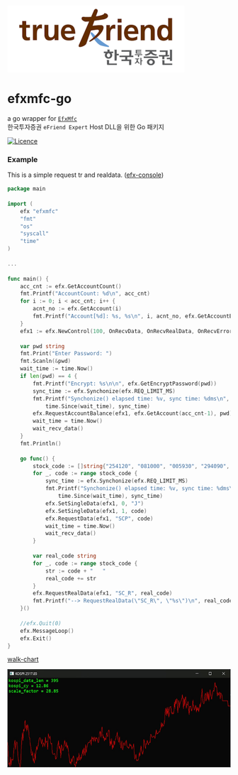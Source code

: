 <img src="true_friend.png">

# efxmfc-go
a go wrapper for [`EfxMfc`](https://github.com/ohkashi/EfxMfc)  
한국투자증권 `eFriend Expert` Host DLL을 위한 Go 패키지

[![Licence](https://img.shields.io/badge/license-MIT-blue.svg?style=flat)](LICENSE)

### Example

This is a simple request tr and realdata. ([efx-console](https://github.com/ohkashi/efxMfc-go/blob/main/examples/efx-console/main.go))

```go
package main

import (
    efx "efxmfc"
    "fmt"
    "os"
    "syscall"
    "time"
)

...

func main() {
    acc_cnt := efx.GetAccountCount()
    fmt.Printf("AccountCount: %d\n", acc_cnt)
    for i := 0; i < acc_cnt; i++ {
        acnt_no := efx.GetAccount(i)
        fmt.Printf("Account[%d]: %s, %s\n", i, acnt_no, efx.GetAccountBrcode(acnt_no))
    }
    efx1 := efx.NewControl(100, OnRecvData, OnRecvRealData, OnRecvError)

    var pwd string
    fmt.Print("Enter Password: ")
    fmt.Scanln(&pwd)
    wait_time := time.Now()
    if len(pwd) == 4 {
        fmt.Printf("Encrypt: %s\n\n", efx.GetEncryptPassword(pwd))
        sync_time := efx.Synchonize(efx.REQ_LIMIT_MS)
        fmt.Printf("Synchonize() elapsed time: %v, sync time: %dms\n",
            time.Since(wait_time), sync_time)
        efx.RequestAccountBalance(efx1, efx.GetAccount(acc_cnt-1), pwd)
        wait_time = time.Now()
        wait_recv_data()
    }
    fmt.Println()

    go func() {
        stock_code := []string{"254120", "081000", "005930", "294090", "149950", "052670", "078940"}
        for _, code := range stock_code {
            sync_time := efx.Synchonize(efx.REQ_LIMIT_MS)
            fmt.Printf("Synchonize() elapsed time: %v, sync time: %dms\n",
                time.Since(wait_time), sync_time)
            efx.SetSingleData(efx1, 0, "J")
            efx.SetSingleData(efx1, 1, code)
            efx.RequestData(efx1, "SCP", code)
            wait_time = time.Now()
            wait_recv_data()
        }

        var real_code string
        for _, code := range stock_code {
            str := code + "   "
            real_code += str
        }
        efx.RequestRealData(efx1, "SC_R", real_code)
        fmt.Printf("--> RequestRealData(\"SC_R\", \"%s\")\n", real_code)
    }()

    //efx.Quit(0)
    efx.MessageLoop()
    efx.Exit()
}
```

[walk-chart](https://github.com/ohkashi/efxMfc-go/blob/main/examples/walk-chart/walk-chart.go)

![walk-chart](https://github.com/ohkashi/efxMfc-go/blob/main/examples/walk-chart.jpg)
